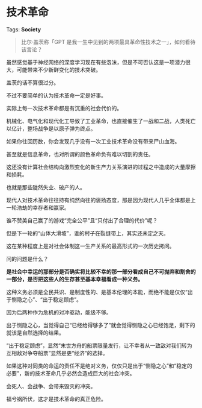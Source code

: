 # 技术革命

Tags: **Society**

> 比尔·盖茨称「GPT 是我一生中见到的两项最具革命性技术之一」，如何看待该言论？



虽然感觉基于神经网络的深度学习现在有些泡沫，但是不可否认这是一项潜力很大，可能带来不少新鲜变化的技术突破。

盖茨的话不算很过分。

不过不要简单的认为技术革命一定是好事。

实际上每一次技术革命都是有沉重的社会代价的。

机械化、电气化和现代化工导致了工业革命，也直接催生了一战和二战，人类死亡以亿计，整场战争是以原子弹为终点。

如果你往回历数，你会发现几乎没有一次工业技术革命没有带来尸山血海。

甚至就是信息革命，也对所谓的颜色革命负有难以切割的责任。

这还没有计算社会结构向激烈变化的新生产力关系演进的过程之中造成的大量摩擦和损耗。

也就是那些陡然失业、破产的人。

现代人对技术革命往往持有纯然向往的褒扬态度，那是因为现代人几乎全体都是上一轮浩劫的幸存者和赢家。

谁不赞美自己赢了的游戏“完全公平”且“只付出了合理的代价”呢？

但是下一轮的“山体大滑坡”，谁的村子在裂缝带上，其实还未定之天。

这在某种程度上是对社会体制这一生产关系的最高形式的一次历史拷问。

问的问题是什么？

**是社会中幸运的那部分是否确实将比较不幸的那一部分看成自己不可抛弃和割舍的一部分，是否把这些人的生存甚至基本幸福看成一种义务。**

这种义务必须是全民共识、是制度性的、是基本伦理的本能，而绝不能是仅仅“出于恻隐之心”、“出于稳定顾虑”。

因为后两种作为危机的对冲驱动，能级不够。

出于恻隐之心，当觉得自己“已经给得够多了”就会觉得恻隐之心已经饱足，剩下的就该是自然选择的结果。

“出于稳定顾虑”，显然“末世方舟的船票限量发行，让不幸者从一致敌对我们转为互相敌对争夺船票”显然是更“经济“的选择。

如果这种对同类的命运的责任不是绝对义务，仅仅只是出于“恻隐之心”和“稳定的必要”，新的技术革命几乎必然会造成巨大的社会冲突。

会死人、会战争、会带来毁灭的冲突。

福兮祸所伏，这才是技术革命的真正危险。



